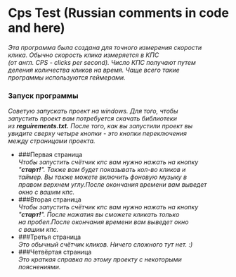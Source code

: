 # Cps Test  (Russian comments in code and here)
*Этa программа была создана для точного измерения скорости<br/>
клика. Обычно скорость клика измеряется в КПС <br/>
(от англ. CPS - clicks per second). Число КПС получают путем<br/>
деления количества кликов на время. Чаще всего такие <br/>
программы используются геймерами.*
### Запуск программы
*Советую запускать проект на windows. Для того, чтобы<br/>
запустить проект вам потребуется скачать библиотеки<br/>
из **reguirements.txt.** После того, как вы запустили проект вы<br/>
увидите сверху четыре кнопки - это кнопки переключения<br/>
между страницами проекта.*
* ###Первая страница<br/>
*Чтобы запустить счётчик кпс вам нужно нажать на кнопку<br/>
"**старт!**". Также вам будет показывать кол-во кликов и<br/>
таймер. Вы также можете включить фоновую музыку в <br/>
правом верхнем углу.После окончания времени вам выведет<br/>
окно с вашим кпс.*
* ###Вторая страница<br/>
*Чтобы запустить счётчик кпс вам нужно нажать на кнопку<br/>
"**старт!**". После нажатия вы сможете кликать только<br/>
на пробел.После окончания времени вам выведет окно<br/>
с вашим кпс.*
* ###Третья страница<br/>
*Это обычный счётчик кликов. Ничего сложного тут нет.  :)*
* ###Четвёртая страница<br/>
*Это краткая справка по этому проекту c некоторыми<br/>
пояснениями.*

